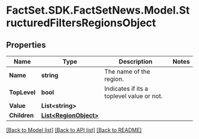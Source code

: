 # FactSet.SDK.FactSetNews.Model.StructuredFiltersRegionsObject

## Properties

Name | Type | Description | Notes
------------ | ------------- | ------------- | -------------
**Name** | **string** | The name of the region. | 
**TopLevel** | **bool** | Indicates if its a toplevel value or not. | 
**Value** | **List&lt;string&gt;** |  | 
**Children** | [**List&lt;RegionObject&gt;**](RegionObject.md) |  | 

[[Back to Model list]](../README.md#documentation-for-models) [[Back to API list]](../README.md#documentation-for-api-endpoints) [[Back to README]](../README.md)

